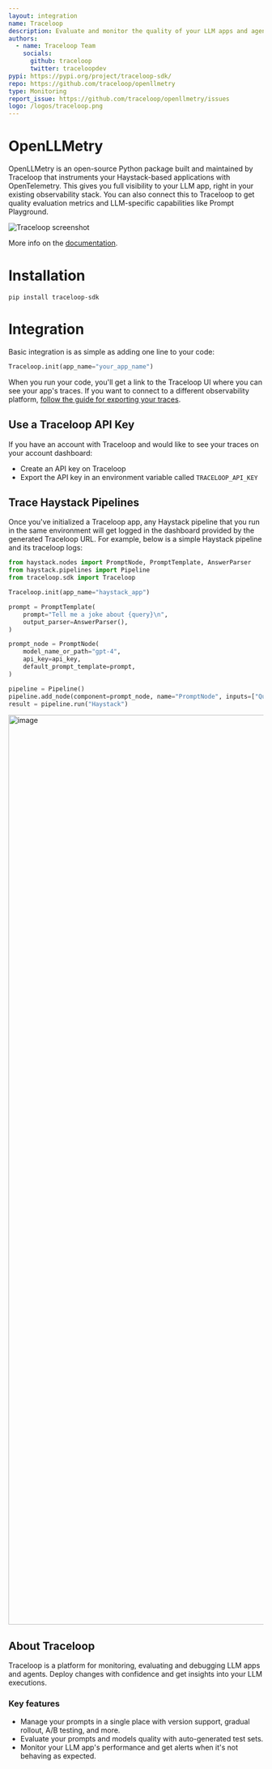 ```yaml
---
layout: integration
name: Traceloop
description: Evaluate and monitor the quality of your LLM apps and agents
authors:
  - name: Traceloop Team
    socials:
      github: traceloop
      twitter: traceloopdev
pypi: https://pypi.org/project/traceloop-sdk/
repo: https://github.com/traceloop/openllmetry
type: Monitoring
report_issue: https://github.com/traceloop/openllmetry/issues
logo: /logos/traceloop.png
---
```


# OpenLLMetry

OpenLLMetry is an open-source Python package built and maintained by Traceloop that instruments your Haystack-based applications with OpenTelemetry. This gives you full visibility to your LLM app, right in your existing observability stack. You can also connect this to Traceloop to get quality evaluation metrics and LLM-specific capabilities like Prompt Playground.

![Traceloop screenshot](https://raw.githubusercontent.com/deepset-ai/haystack-integrations/main/images/traceloop-monitoring.png)

More info on the [documentation](https://traceloop.com/docs/python-sdk).

# Installation

```
pip install traceloop-sdk
```

# Integration

Basic integration is as simple as adding one line to your code:

```python
Traceloop.init(app_name="your_app_name")
```

When you run your code, you'll get a link to the Traceloop UI where you can see your app's traces.
If you want to connect to a different observability platform, [follow the guide for exporting your traces](https://traceloop.com/docs/python-sdk/exporting).

## Use a Traceloop API Key

If you have an account with Traceloop and would like to see your traces on your account dashboard:

- Create an API key on Traceloop
- Export the API key in an environment variable called `TRACELOOP_API_KEY`

## Trace Haystack Pipelines

Once you've initialized a Traceloop app, any Haystack pipeline that you run in the same environment will get logged in the dashboard provided by the generated Traceloop URL.
For example, below is a simple Haystack pipeline and its traceloop logs:

```python
from haystack.nodes import PromptNode, PromptTemplate, AnswerParser
from haystack.pipelines import Pipeline
from traceloop.sdk import Traceloop

Traceloop.init(app_name="haystack_app")

prompt = PromptTemplate(
    prompt="Tell me a joke about {query}\n",
    output_parser=AnswerParser(),
)

prompt_node = PromptNode(
    model_name_or_path="gpt-4",
    api_key=api_key,
    default_prompt_template=prompt,
)

pipeline = Pipeline()
pipeline.add_node(component=prompt_node, name="PromptNode", inputs=["Query"])
result = pipeline.run("Haystack")
```

<img width="1798" alt="image" src="https://raw.githubusercontent.com/deepset-ai/haystack-integrations/main/images/traceloop-tracing.png">

## About Traceloop

Traceloop is a platform for monitoring, evaluating and debugging LLM apps and agents. Deploy changes with confidence and get insights into your LLM executions.

### Key features

- Manage your prompts in a single place with version support, gradual rollout, A/B testing, and more.
- Evaluate your prompts and models quality with auto-generated test sets.
- Monitor your LLM app's performance and get alerts when it's not behaving as expected.

